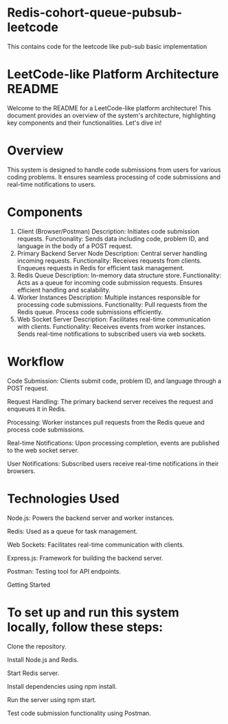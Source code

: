 # Redis-cohort-queue-pubsub-leetcode
This contains code for the leetcode like pub-sub basic implementation

# LeetCode-like Platform Architecture README

Welcome to the README for a LeetCode-like platform architecture! This document provides an overview of the system's architecture, highlighting key components and their functionalities. Let's dive in!

# Overview

This system is designed to handle code submissions from users for various coding problems. It ensures seamless processing of code submissions and real-time notifications to users.

# Components

1. Client (Browser/Postman)
Description: Initiates code submission requests.
Functionality: Sends data including code, problem ID, and language in the body of a POST request.
3. Primary Backend Server Node
Description: Central server handling incoming requests.
Functionality:
Receives requests from clients.
Enqueues requests in Redis for efficient task management.
4. Redis Queue
Description: In-memory data structure store.
Functionality:
Acts as a queue for incoming code submission requests.
Ensures efficient handling and scalability.
5. Worker Instances
Description: Multiple instances responsible for processing code submissions.
Functionality:
Pull requests from the Redis queue.
Process code submissions efficiently.
6. Web Socket Server
Description: Facilitates real-time communication with clients.
Functionality:
Receives events from worker instances.
Sends real-time notifications to subscribed users via web sockets.

# Workflow

Code Submission: Clients submit code, problem ID, and language through a POST request.

Request Handling: The primary backend server receives the request and enqueues it in Redis.

Processing: Worker instances pull requests from the Redis queue and process code submissions.

Real-time Notifications: Upon processing completion, events are published to the web socket server.

User Notifications: Subscribed users receive real-time notifications in their browsers.

# Technologies Used

Node.js: Powers the backend server and worker instances.

Redis: Used as a queue for task management.

Web Sockets: Facilitates real-time communication with clients.

Express.js: Framework for building the backend server.

Postman: Testing tool for API endpoints.

Getting Started

# To set up and run this system locally, follow these steps:

Clone the repository.

Install Node.js and Redis.

Start Redis server.

Install dependencies using npm install.

Run the server using npm start.

Test code submission functionality using Postman.

